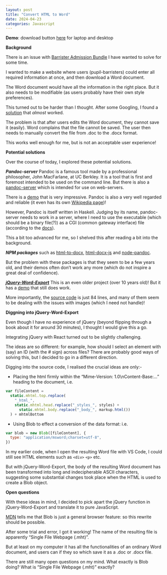 ```yaml
---
layout: post
title: "Convert HTML to Word"
date: 2024-04-23
categories: Javascript
---
```


**Demo**: download button [here](https://3willows.github.io/barAdmission/#/info) for laptop and desktop

**Background**

There is an issue with [Barrister Admission Bundle](https://3willows.github.io/barAdmission/#/) I have wanted to solve for some time.

I wanted to make a website where users (pupil-barristers) could enter all required information at once, and then download a Word document.

The Word document would have all the information in the right place. But it also needs to be modifiable (as users probably have their own style preferences).

This turned out to be harder than I thought. After some Googling, I found a [solution](https://phppot.com/javascript/how-to-export-html-to-word-document-with-javascript/) that _almost_ worked.

The problem is that after users edits the Word document, they cannot save it (easily). Word complains that the file cannot be saved. The user then needs to manually convert the file from .doc to the .docx format.

This works well enough for me, but is not an acceptable user experience!

**Potential solutions**

Over the course of today, I explored these potential solutions.

***Pandoc-server*** Pandoc is a famous tool made by a professional philosopher, John MacFarlane, at UC Berkley. It is a tool that is first and foremost intended to be used on the command line. But there is also a [pandoc-server](https://pandoc.org/pandoc-server.htmlfunction) which is intended for use on web-servers.

There is a [demo](https://pandoc.org/try/) that is very impressive. Pandoc is also a very well regarded and reliable (it even has its own [Wikipedia page](https://en.wikipedia.org/wiki/Pandoc))!

However, Pandoc is itself written in Haskell. Judging by its name, pandoc-server needs to work in a server, where I need to use the executable (which should be a binary file(?)) as a CGI (common gateway interface) file (according to the [docs](https://pandoc.org/pandoc-server.html#description)).

This a bit too advanced for me, so I shelved this after reading a bit into the background.

***NPM packages*** such as [html-to-docx](https://www.npmjs.com/package/html-to-docx), [html-docx-js](https://github.com/evidenceprime/html-docx-js) and [node-pandoc](https://www.npmjs.com/package/node-pandoc).

But the problem with these packages is that they seem to be a few years old, and their demos often don’t work any more (which do not inspire a great deal of confidence).

***[jQuery-Word-Export](https://github.com/markswindoll/jQuery-Word-Export)*** This is an even older project (over 10 years old)! But it has a [demo](https://markswindoll.github.io/jquery-word-export/) that still does work.

More importantly, the [source code](https://github.com/markswindoll/jQuery-Word-Export/blob/master/jquery.wordexport.js) is just 84 lines, and many of them seem to be dealing with the issues with images (which I need not handle)!

**Diggning into jQuery-Word-Export**

Even though I have no experience of jQuery (beyond flipping through a book about it for around 30 minutes), I thought I would give this a go.

Integrating jQuery with React turned out to be slightly challenging.

The ideas are so different: for example, how should I select an element with (say) an ID (with the # sign) across files? There are probably good ways of solving this, but I decided to go in a different direction.

Digging into the source code, I realised the crucial ideas are only:-

- Placing the html firmly within the “Mime-Version: 1.0\nContent-Base:…” heading to the document, i.e.

```js
var fileContent =
  static.mhtml.top.replace(
    "_html_",
    static.mhtml.head.replace("_styles_", styles) +
      static.mhtml.body.replace("_body_", markup.html())
  ) + mhtmlBottom
```

- Using Blob to effect a conversion of the data format: i.e.

```js
var blob = new Blob([fileContent], {
  type: "application/msword;charset=utf-8",
})
```

In my earlier code, when I open the resulting Word file with VS Code, I could still see HTML elements such as `<div>` `<p>` etc.

But with jQuery-Word-Export, the body of the resulting Word document has been transformed into long and indecipherable ASCII characters, suggesting some substantial changes took place when the HTML is used to create a Blob object.

**Open questions**

With these ideas in mind, I decided to pick apart the jQuery function in jQuery-Word-Export and translate it to pure JavaScript.

[MDN](https://developer.mozilla.org/en-US/docs/Web/API/Blob) tells me that Blob is just a general browser feature: so this rewrite should be possible.

After some trial and error, I got it working! The name of the resulting file is apparently “Single File Webpage (.mht)”.

But at least on my computer it has all the functionalities of an ordinary Word document, and users can if they so which save it as a .doc or .docx file.

There are still many open questions on my mind. What exactly is Blob doing? What is “Single File Webpage (.mht)” exactly?